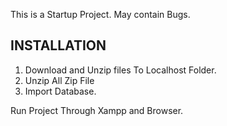 This is a Startup Project. May contain Bugs.

INSTALLATION
------------
<ol>
<li>Download and Unzip files To Localhost Folder.</li>
<li>Unzip All Zip File</li>
<li>Import Database.</li>
</ol>





Run Project Through Xampp and Browser.
